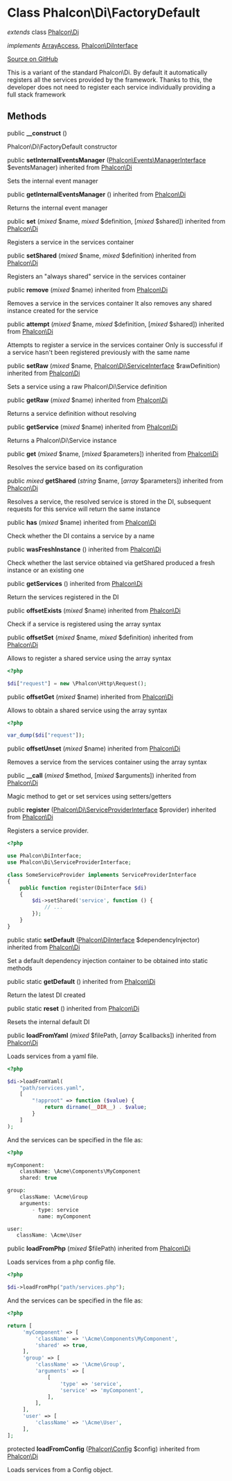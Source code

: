 # Class **Phalcon\\Di\\FactoryDefault**

*extends* class [Phalcon\Di](/en/3.1/api/Phalcon_Di)

*implements* [ArrayAccess](http://php.net/manual/en/class.arrayaccess.php), [Phalcon\DiInterface](/en/3.1/api/Phalcon_DiInterface)

<a href="https://github.com/phalcon/cphalcon/blob/master/phalcon/di/factorydefault.zep" class="btn btn-default btn-sm">Source on GitHub</a>

This is a variant of the standard Phalcon\\Di. By default it automatically
registers all the services provided by the framework. Thanks to this, the developer does not need
to register each service individually providing a full stack framework


## Methods
public  **__construct** ()

Phalcon\\Di\\FactoryDefault constructor



public  **setInternalEventsManager** ([Phalcon\Events\ManagerInterface](/en/3.1/api/Phalcon_Events_ManagerInterface) $eventsManager) inherited from [Phalcon\Di](/en/3.1/api/Phalcon_Di)

Sets the internal event manager



public  **getInternalEventsManager** () inherited from [Phalcon\Di](/en/3.1/api/Phalcon_Di)

Returns the internal event manager



public  **set** (*mixed* $name, *mixed* $definition, [*mixed* $shared]) inherited from [Phalcon\Di](/en/3.1/api/Phalcon_Di)

Registers a service in the services container



public  **setShared** (*mixed* $name, *mixed* $definition) inherited from [Phalcon\Di](/en/3.1/api/Phalcon_Di)

Registers an "always shared" service in the services container



public  **remove** (*mixed* $name) inherited from [Phalcon\Di](/en/3.1/api/Phalcon_Di)

Removes a service in the services container
It also removes any shared instance created for the service



public  **attempt** (*mixed* $name, *mixed* $definition, [*mixed* $shared]) inherited from [Phalcon\Di](/en/3.1/api/Phalcon_Di)

Attempts to register a service in the services container
Only is successful if a service hasn't been registered previously
with the same name



public  **setRaw** (*mixed* $name, [Phalcon\Di\ServiceInterface](/en/3.1/api/Phalcon_Di_ServiceInterface) $rawDefinition) inherited from [Phalcon\Di](/en/3.1/api/Phalcon_Di)

Sets a service using a raw Phalcon\\Di\\Service definition



public  **getRaw** (*mixed* $name) inherited from [Phalcon\Di](/en/3.1/api/Phalcon_Di)

Returns a service definition without resolving



public  **getService** (*mixed* $name) inherited from [Phalcon\Di](/en/3.1/api/Phalcon_Di)

Returns a Phalcon\\Di\\Service instance



public  **get** (*mixed* $name, [*mixed* $parameters]) inherited from [Phalcon\Di](/en/3.1/api/Phalcon_Di)

Resolves the service based on its configuration



public *mixed* **getShared** (*string* $name, [*array* $parameters]) inherited from [Phalcon\Di](/en/3.1/api/Phalcon_Di)

Resolves a service, the resolved service is stored in the DI, subsequent
requests for this service will return the same instance



public  **has** (*mixed* $name) inherited from [Phalcon\Di](/en/3.1/api/Phalcon_Di)

Check whether the DI contains a service by a name



public  **wasFreshInstance** () inherited from [Phalcon\Di](/en/3.1/api/Phalcon_Di)

Check whether the last service obtained via getShared produced a fresh instance or an existing one



public  **getServices** () inherited from [Phalcon\Di](/en/3.1/api/Phalcon_Di)

Return the services registered in the DI



public  **offsetExists** (*mixed* $name) inherited from [Phalcon\Di](/en/3.1/api/Phalcon_Di)

Check if a service is registered using the array syntax



public  **offsetSet** (*mixed* $name, *mixed* $definition) inherited from [Phalcon\Di](/en/3.1/api/Phalcon_Di)

Allows to register a shared service using the array syntax

```php
<?php

$di["request"] = new \Phalcon\Http\Request();

```



public  **offsetGet** (*mixed* $name) inherited from [Phalcon\Di](/en/3.1/api/Phalcon_Di)

Allows to obtain a shared service using the array syntax

```php
<?php

var_dump($di["request"]);

```



public  **offsetUnset** (*mixed* $name) inherited from [Phalcon\Di](/en/3.1/api/Phalcon_Di)

Removes a service from the services container using the array syntax



public  **__call** (*mixed* $method, [*mixed* $arguments]) inherited from [Phalcon\Di](/en/3.1/api/Phalcon_Di)

Magic method to get or set services using setters/getters



public  **register** ([Phalcon\Di\ServiceProviderInterface](/en/3.1/api/Phalcon_Di_ServiceProviderInterface) $provider) inherited from [Phalcon\Di](/en/3.1/api/Phalcon_Di)

Registers a service provider.

```php
<?php

use Phalcon\DiInterface;
use Phalcon\Di\ServiceProviderInterface;

class SomeServiceProvider implements ServiceProviderInterface
{
    public function register(DiInterface $di)
    {
        $di->setShared('service', function () {
            // ...
        });
    }
}

```



public static  **setDefault** ([Phalcon\DiInterface](/en/3.1/api/Phalcon_DiInterface) $dependencyInjector) inherited from [Phalcon\Di](/en/3.1/api/Phalcon_Di)

Set a default dependency injection container to be obtained into static methods



public static  **getDefault** () inherited from [Phalcon\Di](/en/3.1/api/Phalcon_Di)

Return the latest DI created



public static  **reset** () inherited from [Phalcon\Di](/en/3.1/api/Phalcon_Di)

Resets the internal default DI



public  **loadFromYaml** (*mixed* $filePath, [*array* $callbacks]) inherited from [Phalcon\Di](/en/3.1/api/Phalcon_Di)

Loads services from a yaml file.

```php
<?php

$di->loadFromYaml(
    "path/services.yaml",
    [
        "!approot" => function ($value) {
            return dirname(__DIR__) . $value;
        }
    ]
);

```
And the services can be specified in the file as:

```php
<?php

myComponent:
    className: \Acme\Components\MyComponent
    shared: true

group:
    className: \Acme\Group
    arguments:
        - type: service
          name: myComponent

user:
   className: \Acme\User

```



public  **loadFromPhp** (*mixed* $filePath) inherited from [Phalcon\Di](/en/3.1/api/Phalcon_Di)

Loads services from a php config file.

```php
<?php

$di->loadFromPhp("path/services.php");

```
And the services can be specified in the file as:

```php
<?php

return [
     'myComponent' => [
         'className' => '\Acme\Components\MyComponent',
         'shared' => true,
     ],
     'group' => [
         'className' => '\Acme\Group',
         'arguments' => [
             [
                 'type' => 'service',
                 'service' => 'myComponent',
             ],
         ],
     ],
     'user' => [
         'className' => '\Acme\User',
     ],
];

```



protected  **loadFromConfig** ([Phalcon\Config](/en/3.1/api/Phalcon_Config) $config) inherited from [Phalcon\Di](/en/3.1/api/Phalcon_Di)

Loads services from a Config object.



